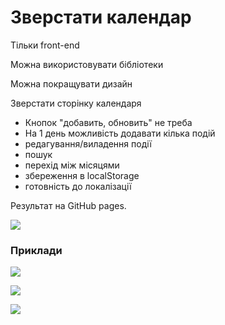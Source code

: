 Зверстати календар
==========================================

Тільки front-end

Можна використовувати бібліотеки

Можна покращувати дизайн

Зверстати сторінку календаря

- Кнопок "добавить, обновить" не треба
- На 1 день можливість додавати кілька подій
- редагування/виладення події
- пошук
- перехід між місяцями
- збереження в localStorage
- готовність до локалізації

Результат на GitHub pages.

![](mockups/Calendar-HW-01.png)

### Приклади

![](mockups/Calendar-HW-05.png)

![](mockups/Calendar-HW-04.png)

![](mockups/Calendar-HW-07.png)




